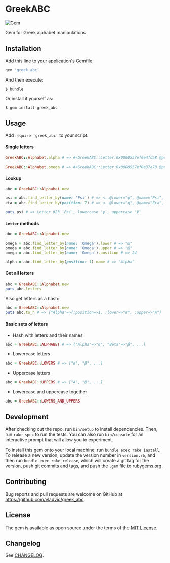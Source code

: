 # GreekABC

![Gem](https://img.shields.io/gem/v/greek_abc.svg?color=rgb%28100%2C%20180%2C%200%29&label=gem%20version)

Gem for Greek alphabet manipulations

## Installation

Add this line to your application's Gemfile:

```ruby
gem 'greek_abc'
```

And then execute:

    $ bundle

Or install it yourself as:

    $ gem install greek_abc

## Usage

Add `require 'greek_abc'` to your script.

#### Single letters

```ruby
GreekABC::Alphabet.alpha # => #<GreekABC::Letter:0x0000557ef0e4fda8 @position=1, @name="Alpha", @lower="α", @upper="Α">

GreekABC::Alphabet.omega # => #<GreekABC::Letter:0x0000557ef0e37a78 @position=24, @name="Omega", @lower="ω", @upper="Ω">
```

#### Lookup

```ruby
abc = GreekABC::Alphabet.new

psi = abc.find_letter_by(name: 'Psi') # => <..@lower="ψ", @name="Psi", @position=23, @upper="Ψ">
eta = abc.find_letter_by(position: 7) # => <..@lower="η", @name="Eta", @position=7, @upper="Η">

puts psi # => Letter #23 'Psi', lowercase 'ψ', uppercase 'Ψ'
```

#### `Letter` methods

```ruby
abc = GreekABC::Alphabet.new

omega = abc.find_letter_by(name: 'Omega').lower # => "ω"
omega = abc.find_letter_by(name: 'Omega').upper # => "Ω"
omega = abc.find_letter_by(name: 'Omega').position # => 24

alpha = abc.find_letter_by(position: 1).name # => "Alpha"
```

#### Get all letters

```ruby
abc = GreekABC::Alphabet.new
puts abc.letters
```

Also get letters as a hash:

```ruby
abc = GreekABC::Alphabet.new
puts abc.to_h # => {"Alpha"=>{:position=>1, :lower=>"α", :upper=>"Α"}
```

#### Basic sets of letters

- Hash with letters and their names

```ruby
abc = GreekABC::ALPHABET # => {"Alpha"=>"α", "Beta"=>"β", ...}
```

- Lowercase letters

```ruby
abc = GreekABC::LOWERS # => ["α", "β", ...]
```

- Uppercase letters

```ruby
abc = GreekABC::UPPERS # => ["Α", "Β", ...]
```

- Lowercase and uppercase together

```ruby
abc = GreekABC::LOWERS_AND_UPPERS
```

## Development

After checking out the repo, run `bin/setup` to install dependencies. Then, run `rake spec` to run the tests. You can also run `bin/console` for an interactive prompt that will allow you to experiment.

To install this gem onto your local machine, run `bundle exec rake install`. To release a new version, update the version number in `version.rb`, and then run `bundle exec rake release`, which will create a git tag for the version, push git commits and tags, and push the `.gem` file to [rubygems.org](https://rubygems.org).

## Contributing

Bug reports and pull requests are welcome on GitHub at https://github.com/vladyio/greek_abc.

## License

The gem is available as open source under the terms of the [MIT License](https://opensource.org/licenses/MIT).

## Changelog

See [CHANGELOG](CHANGELOG.md).
